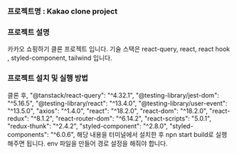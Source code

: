 ### 프로젝트명 : Kakao clone project 

### 프로젝트 설명
카카오 쇼핑하기 클론 프로젝트 입니다.
기술 스택은 react-query, react, react hook , styled-component, tailwind 입니다.

### 프로젝트 설치 및 실행 방법
클론 후, 
  "@tanstack/react-query": "^4.32.1",
    "@testing-library/jest-dom": "^5.16.5",
    "@testing-library/react": "^13.4.0",
    "@testing-library/user-event": "^13.5.0",
    "axios": "^1.4.0",
    "react": "^18.2.0",
    "react-dom": "^18.2.0",
    "react-redux": "^8.1.2",
    "react-router-dom": "^6.14.2",
    "react-scripts": "5.0.1",
    "redux-thunk": "^2.4.2",
    "styled-component": "^2.8.0",
	"styled-components": "^6.0.6",
	해당 내용을 터미널에서 설치한 후 npn start build로 실행해주면 됩니다. env 파일을 만들어 경로 설정을 해줘야 합니다.

